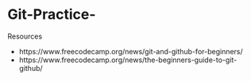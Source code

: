 # Git-Practice-

<p> Resources  <p>
<ul>
    <li>https://www.freecodecamp.org/news/git-and-github-for-beginners/</li>
    <li>https://www.freecodecamp.org/news/the-beginners-guide-to-git-github/</li>
</ul>